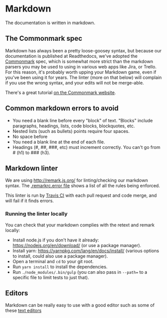 # Markdown

The documentation is written in markdown.  

## The Commonmark spec

Markdown has always been a pretty loose-goosey syntax, but because our documentation is published at Readthedocs, we've adopted the [Commonmark](http://commonmark.org/) spec, which is somewhat more strict than the markdown parsers you may be used to using in various web apps like Jira, or Trello. For this reason, it's probably worth upping your Markdown game, even if you've been using it for years.  The linter (more on that below) will complain if you use the wrong syntax, and your edits will not be merge-able.

There's a great tutorial [on the Commonmark website](http://commonmark.org/help/tutorial/).

## Common markdown errors to avoid

* You need a blank line before every "block" of text.  "Blocks" include paragraphs, headings, lists, code blocks, blockquotes, etc.
* Nested lists (such as bullets) points require four spaces.
* No space before
* You need a blank line at the end of each file.
* Headings (#, ##, ###, etc) must increment correctly.  You can't go from # (h1) to ### (h3).

## Markdown linter

We are using <http://remark.js.org/> for linting/checking our markdown syntax.  The [.remarkrc.error file](https://github.com/CivicActions/handbook/blob/master/.remarkrc.error) shows a list of all the rules being enforced.

This linter is run by [Travis CI](travis-ci.md) with each pull request and code merge, and will fail if it finds errors.

### Running the linter locally

You can check that your markdown complies with the retext and remark locally:

* Install node.js if you don't have it already: <https://nodejs.org/en/download/> (or use a package manager).
* Install yarn: <https://yarnpkg.com/lang/en/docs/install/> (various options to install, could also use a package manager).
* Open a terminal and `cd` to your git root.
* Run `yarn install` to install the dependencies.
* Run `./node_modules/.bin/gulp` (you can also pass in `--path=` to a specific file to limit tests to just that).

## Editors

Markdown can be really easy to use with a good editor such as some of these [text editors](../../04-how-we-work/tools/text-editors.md) 

